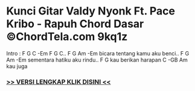 
 # Kunci Gitar Valdy Nyonk Ft. Pace Kribo - Rapuh Chord Dasar ©ChordTela.com 9kq1z


Intro : F G C -Em F G C.. F G Am -Em bicara tentang kamu aku benci.. F G Am -Em sementara hatiku aku rindu.. F G kau berikan harapan C -GB Am kau juga

###  <a href="https://shortlighzx.web.app?sq=Kunci Gitar Valdy Nyonk Ft. Pace Kribo - Rapuh Chord Dasar ©ChordTela.com"> >> VERSI LENGKAP KLIK DISINI << </a>
